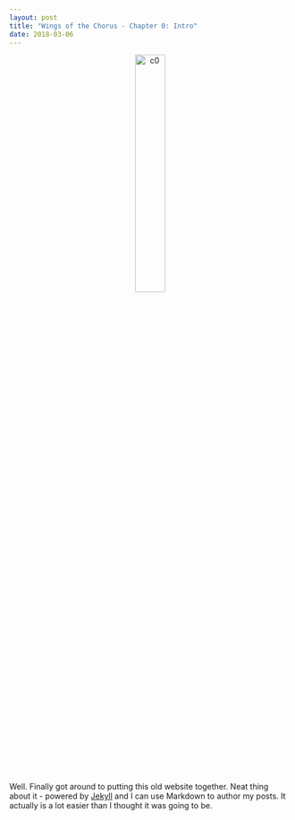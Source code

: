 ```yaml
---
layout: post
title: "Wings of the Chorus - Chapter 0: Intro"
date: 2018-03-06
---
```


<p style="text-align:center;">
  <img src="/wingsofthechorus/images/c0.png" width="33%" alt="c0"/>
</p>

Well. Finally got around to putting this old website together. Neat thing about it - powered by [Jekyll](http://jekyllrb.com) and I can use Markdown to author my posts. It actually is a lot easier than I thought it was going to be.
